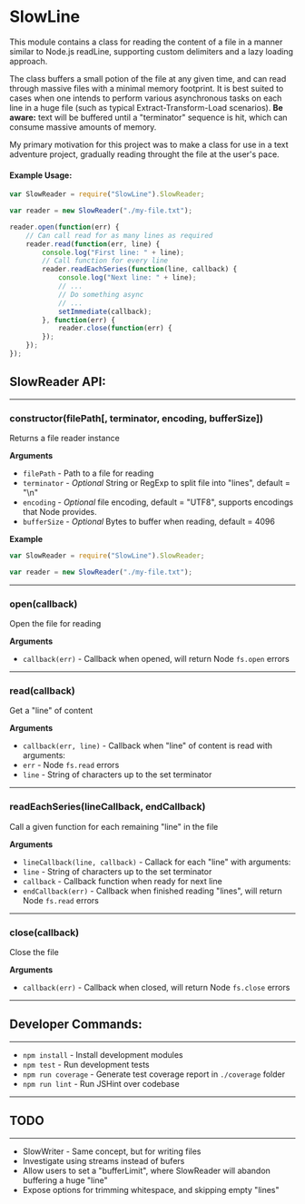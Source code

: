 # SlowLine

This module contains a class for reading the content of a file in a manner 
similar to Node.js readLine, supporting custom delimiters and a lazy loading 
approach.

The class buffers a small potion of the file at any given time, 
and can read through massive files with a minimal memory footprint. It is best 
suited to cases when one intends to perform various asynchronous tasks on each 
line in a huge file (such as typical Extract-Transform-Load scenarios). 
__Be aware:__ text will be buffered until a "terminator" sequence is hit, which 
can consume massive amounts of memory.

My primary motivation for this project was to make a class for use in a text 
adventure project, gradually reading throught the file at the user's pace.

#### Example Usage:

```js
var SlowReader = require("SlowLine").SlowReader;

var reader = new SlowReader("./my-file.txt");

reader.open(function(err) {
	// Can call read for as many lines as required
	reader.read(function(err, line) {
		console.log("First line: " + line);
		// Call function for every line
		reader.readEachSeries(function(line, callback) {
			console.log("Next line: " + line);
			// ...
			// Do something async
			// ...
			setImmediate(callback);
		}, function(err) {
			reader.close(function(err) {
		});
	});
});
```

## SlowReader API:
---

### constructor(filePath[, terminator, encoding, bufferSize])
Returns a file reader instance

__Arguments__
 * `filePath` - Path to a file for reading
 * `terminator` - *Optional* String or RegExp to split file into "lines", default = "\n"
 * `encoding` - *Optional* file encoding, default = "UTF8", supports encodings that Node provides.
 * `bufferSize` - *Optional* Bytes to buffer when reading, default = 4096

__Example__
```js
var SlowReader = require("SlowLine").SlowReader;

var reader = new SlowReader("./my-file.txt");
```

---
### open(callback)
Open the file for reading

__Arguments__
 * `callback(err)` - Callback when opened, will return Node `fs.open` errors

---
### read(callback)
Get a "line" of content

__Arguments__
 * `callback(err, line)` - Callback when "line" of content is read with arguments:
  * `err` - Node `fs.read` errors
  * `line` - String of characters up to the set terminator

---
### readEachSeries(lineCallback, endCallback)
Call a given function for each remaining "line" in the file

__Arguments__
 * `lineCallback(line, callback)` - Callack for each "line" with arguments:
  * `line` - String of characters up to the set terminator
  * `callback` - Callback function when ready for next line
 * `endCallback(err)` - Callback when finished reading "lines", will return Node `fs.read` errors

---
### close(callback)
Close the file

__Arguments__
 * `callback(err)` - Callback when closed, will return Node `fs.close` errors

---
## Developer Commands:
---

 * `npm install` - Install development modules
 * `npm test` - Run development tests
 * `npm run coverage` - Generate test coverage report in `./coverage` folder
 * `npm run lint` - Run JSHint over codebase

---
## TODO
---
 * SlowWriter - Same concept, but for writing files
 * Investigate using streams instead of bufers
 * Allow users to set a "bufferLimit", where SlowReader will abandon buffering 
 a huge "line"
 * Expose options for trimming whitespace, and skipping empty "lines"
